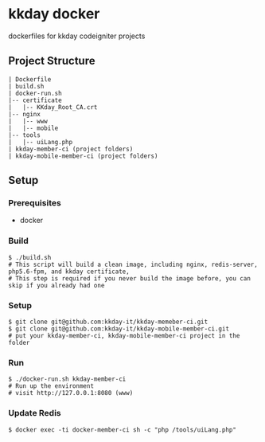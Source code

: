 # kkday docker

dockerfiles for kkday codeigniter projects

## Project Structure

```
| Dockerfile
| build.sh
| docker-run.sh
|-- certificate
|   |-- KKday_Root_CA.crt
|-- nginx
|   |-- www
|   |-- mobile
|-- tools
|   |-- uiLang.php
| kkday-member-ci (project folders)
| kkday-mobile-member-ci (project folders)
```

## Setup

### Prerequisites

  - docker

### Build

    $ ./build.sh
    # This script will build a clean image, including nginx, redis-server, php5.6-fpm, and kkday certificate,
    # This step is required if you never build the image before, you can skip if you already had one

### Setup

    $ git clone git@github.com:kkday-it/kkday-memeber-ci.git
    $ git clone git@github.com:kkday-it/kkday-mobile-member-ci.git
    # put your kkday-member-ci, kkday-mobile-member-ci project in the folder

### Run

    $ ./docker-run.sh kkday-member-ci
    # Run up the environment
    # visit http://127.0.0.1:8080 (www)

### Update Redis

    $ docker exec -ti docker-member-ci sh -c "php /tools/uiLang.php"
